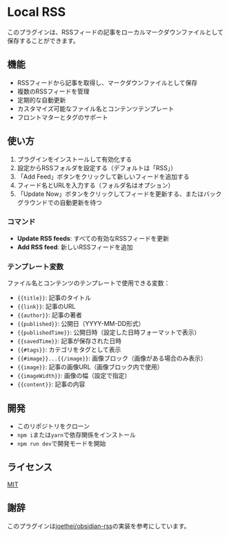# Local RSS

このプラグインは、RSSフィードの記事をローカルマークダウンファイルとして保存することができます。

## 機能

- RSSフィードから記事を取得し、マークダウンファイルとして保存
- 複数のRSSフィードを管理
- 定期的な自動更新
- カスタマイズ可能なファイル名とコンテンツテンプレート
- フロントマターとタグのサポート

## 使い方

1. プラグインをインストールして有効化する
2. 設定からRSSフォルダを設定する（デフォルトは「RSS」）
3. 「Add Feed」ボタンをクリックして新しいフィードを追加する
4. フィード名とURLを入力する（フォルダ名はオプション）
5. 「Update Now」ボタンをクリックしてフィードを更新する、またはバックグラウンドでの自動更新を待つ

### コマンド

- **Update RSS feeds**: すべての有効なRSSフィードを更新
- **Add RSS feed**: 新しいRSSフィードを追加

### テンプレート変数

ファイル名とコンテンツのテンプレートで使用できる変数：

- `{{title}}`: 記事のタイトル
- `{{link}}`: 記事のURL
- `{{author}}`: 記事の著者
- `{{published}}`: 公開日（YYYY-MM-DD形式）
- `{{publishedTime}}`: 公開日時（設定した日時フォーマットで表示）
- `{{savedTime}}`: 記事が保存された日時
- `{{#tags}}`: カテゴリをタグとして表示
- `{{#image}}...{{/image}}`: 画像ブロック（画像がある場合のみ表示）
- `{{image}}`: 記事の画像URL（画像ブロック内で使用）
- `{{imageWidth}}`: 画像の幅（設定で指定）
- `{{content}}`: 記事の内容


## 開発

- このリポジトリをクローン
- `npm i`または`yarn`で依存関係をインストール
- `npm run dev`で開発モードを開始

## ライセンス

[MIT](LICENSE)

## 謝辞

このプラグインは[joethei/obsidian-rss](https://github.com/joethei/obsidian-rss)の実装を参考にしています。
